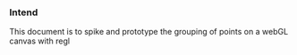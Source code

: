 ### Intend
This document is to spike and prototype the grouping of points on a webGL canvas with regl

<link href="https://lively-kernel.org/lively4/BP2019RH1/scratch/individualsAsPoints/regl/style.css" rel="stylesheet" type="text/css" />

<style>
.control-panel {
  width: 400px;
  height: 800px;
  border: 1px solid black;
  overflow: hidden;
}

.right {
  float: right;
}

.wrapper {
  width: 1400px;
  height: 800px;
}
</style>

<div id="menu-container"></div>
<div class="wrapper">
  <div id="canvas-div">
    <canvas id="drawing-canvas" width="1000" height="800"></canvas>
  </div>
  <div class="control-panel right">
    <lively-inspector class="inspector" id="inspector"></lively-inspector>
  </div>
</div>

<script>
import { ReGL } from "https://lively-kernel.org/lively4/BP2019RH1/scratch/individualsAsPoints/regl/npm-modules/regl-point-wrapper.js"
import { AVFParser } from "https://lively-kernel.org/voices/parsing-data/avf-parser.js"
import { GroupingLayouter } from "https://lively-kernel.org/lively4/BP2019RH1/scratch/individualsAsPoints/regl/groupchaining/node-modules/grouping-layouter.js"
import { InteractiveCanvas } from "https://lively-kernel.org/lively4/BP2019RH1/scratch/individualsAsPoints/regl/groupchaining/node-modules/interactive-canvas.js";
import d3 from "src/external/d3.v5.js";

// CONSTANTS
const MAX_WIDTH = 1000;
const MAX_HEIGHT = 800;
const MAX_SPEED = 25;
const POINT_SIZE = 4;
const POINT_PADDING = 3;

// D3 SCALES
var colorScale;
var genderValues;

// SET UP DRAWING SPACE
var divCanvas = lively.query(this, "#canvas-div");
var canvas = lively.query(this, "#drawing-canvas");
var inspectorPanel = lively.query(this, "#control-panel");
var inspector = lively.query(this, "#inspector")
var context = canvas.getContext("webgl"); 
var regl = new ReGL(context);
var world = this;
var individualsGrouper;
var nodes = [];

//SET UP INTERACTIVE CANVAS
var interactiveCanvas = null;

//SET UP MENU
var menuContainer = lively.query(this, "#menu-container");

var keys = ["age", "constituency", "county", "gender"];

AVFParser.loadCovidData().then((result) => {
  let individuals = result;
  debugger;
  let groupingLayouter = new GroupingLayouter(MAX_WIDTH, MAX_HEIGHT, POINT_PADDING);
  interactiveCanvas = new InteractiveCanvas(world, canvas, regl, inspector, individuals);
  interactiveCanvas.registerSelection();
  interactiveCanvas.registerZoom();
  interactiveCanvas.registerGrouping(groupingLayouter, menuContainer, keys);
  
  interactiveCanvas.start();
});


</script>

